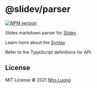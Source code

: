 # @slidev/parser

[![NPM version](https://img.shields.io/npm/v/@slidev/parser?color=3AB9D4&label=)](https://www.npmjs.com/package/@slidev/parser)

Slides markdown parser for [Slidev](https://sli.dev).

Learn more about the [Syntax](https://sli.dev/guide/syntax.html)

Refer to the TypeScript definitions for API.

## License

MIT License © 2021 [Nho Luong](https://github.com/nholuongut)
